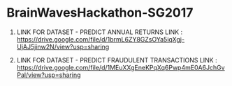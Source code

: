 # BrainWavesHackathon-SG2017


1. LINK FOR DATASET - PREDICT ANNUAL RETURNS
   LINK : https://drive.google.com/file/d/1brmL6ZY8GZsOYa5iqXgj-UjAJ5jinw2N/view?usp=sharing
   
2. LINK FOR DATASET - PREDICT FRAUDULENT TRANSACTIONS
   LINK : https://drive.google.com/file/d/1MEuXXgEneKPqXq6Pwp4mE0A6JchGvPal/view?usp=sharing

